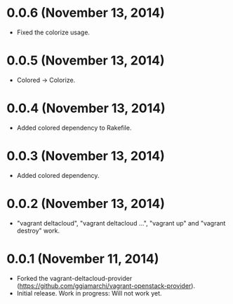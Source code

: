 # 0.0.6 (November 13, 2014)

* Fixed the colorize usage.

# 0.0.5 (November 13, 2014)

* Colored -> Colorize.

# 0.0.4 (November 13, 2014)

* Added colored dependency to Rakefile.

# 0.0.3 (November 13, 2014)

* Added colored dependency.

# 0.0.2 (November 13, 2014)

* "vagrant deltacloud", "vagrant deltacloud ...", "vagrant up" and "vagrant destroy" work.

# 0.0.1 (November 11, 2014)

* Forked the vagrant-deltacloud-provider (https://github.com/ggiamarchi/vagrant-openstack-provider).
* Initial release. Work in progress: Will not work yet.
